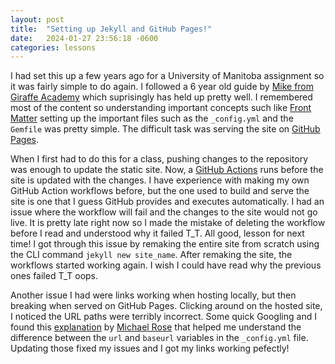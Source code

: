 ```yaml
---
layout: post
title:  "Setting up Jekyll and GitHub Pages!"
date:   2024-01-27 23:56:18 -0600
categories: lessons
---
```

I had set this up a few years ago for a University of Manitoba assignment so it was fairly simple to do again. I followed a 6 year old guide by [Mike from Giraffe Academy][youtube-jekyll-tutorial] which suprisingly has held up pretty well. I remembered most of the content so understanding important concepts such like [Front Matter][front-matter] setting up the important files such as the `_config.yml` and the `Gemfile` was pretty simple. The difficult task was serving the site on [GitHub Pages][github-pages].

When I first had to do this for a class, pushing changes to the repository was enough to update the static site. Now, a [GitHub Actions][github-actions] runs before the site is updated with the changes. I have experience with making my own GitHub Action workflows before, but the one used to build and serve the site is one that I guess GitHub provides and executes automatically. I had an issue where the workflow will fail and the changes to the site would not go live. It is pretty late right now so I made the mistake of deleting the workflow before I read and understood why it failed T_T. All good, lesson for next time! I got through this issue by remaking the entire site from scratch using the CLI command `jekyll new site_name`. After remaking the site, the workflows started working again. I wish I could have read why the previous ones failed T_T oops.

Another issue I had were links working when hosting locally, but then breaking when served on GitHub Pages. Clicking around on the hosted site, I noticed the URL paths were terribly incorrect. Some quick Googling and I found this [explanation][url-and-baseurl] by [Michael Rose][michael-rose] that helped me understand the difference between the `url` and `baseurl` variables in the `_config.yml` file. Updating those fixed my issues and I got my links working pefectly!

[youtube-jekyll-tutorial]: https://www.youtube.com/playlist?list=PLLAZ4kZ9dFpOPV5C5Ay0pHaa0RJFhcmcB
[front-matter]: https://jekyllrb.com/docs/front-matter/
[github-pages]: https://pages.github.com/
[github-actions]: https://github.com/features/actions
[url-and-baseurl]: https://mademistakes.com/mastering-jekyll/site-url-baseurl/
[michael-rose]: https://mademistakes.com/about/